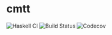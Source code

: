 # cmtt

![Haskell CI](https://github.com/kevinlopaq/cmtt/actions/workflows/haskell.yml/badge.svg)
![Build Status](https://img.shields.io/github/workflow/status/kevinlopaq/cmtt/Haskell%20CI)
![Codecov](https://codecov.io/gh/kevinlopaq/cmtt/branch/main/graph/badge.svg)
